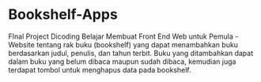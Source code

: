 # Bookshelf-Apps
FInal Project Dicoding Belajar Membuat Front End Web untuk Pemula - Website tentang rak buku (bookshelf) yang dapat menambahkan buku berdasarkan judul, penulis, dan tahun terbit. Buku yang ditambahkan dapat dalam buku yang belum dibaca maupun sudah dibaca,  kemudian juga terdapat tombol untuk menghapus data pada bookshelf.
